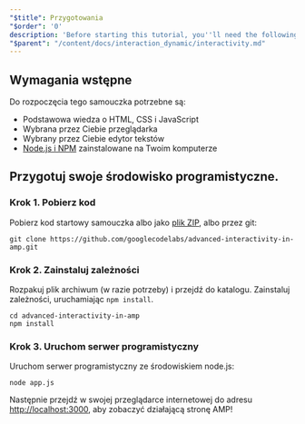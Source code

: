 ```yaml
---
"$title": Przygotowania
"$order": '0'
description: 'Before starting this tutorial, you''ll need the following: - A basic knowledge of HTML, CSS, and JavaScript - A browser of your choice - A text editor of ...'
"$parent": "/content/docs/interaction_dynamic/interactivity.md"
---
```


## Wymagania wstępne

Do rozpoczęcia tego samouczka potrzebne są:

- Podstawowa wiedza o HTML, CSS i JavaScript
- Wybrana przez Ciebie przeglądarka
- Wybrany przez Ciebie edytor tekstów
- [Node.js i NPM](https://docs.npmjs.com/getting-started/installing-node) zainstalowane na Twoim komputerze

## Przygotuj swoje środowisko programistyczne.

### Krok 1. Pobierz kod

Pobierz kod startowy samouczka albo jako [plik ZIP](https://github.com/googlecodelabs/advanced-interactivity-in-amp/archive/master.zip), albo przez git:

```shell
git clone https://github.com/googlecodelabs/advanced-interactivity-in-amp.git
```

### Krok 2. Zainstaluj zależności

Rozpakuj plik archiwum (w razie potrzeby) i przejdź do katalogu. Zainstaluj zależności, uruchamiając `npm install`.

```shell
cd advanced-interactivity-in-amp
npm install
```

### Krok 3. Uruchom serwer programistyczny

Uruchom serwer programistyczny ze środowiskiem node.js:

```shell
node app.js
```

Następnie przejdź w swojej przeglądarce internetowej do adresu <a href="http://localhost:3000">http://localhost:3000</a>, aby zobaczyć działającą stronę AMP!
